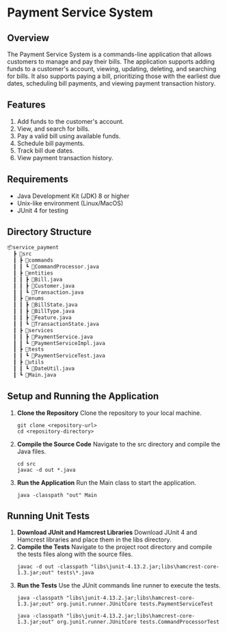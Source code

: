 # Payment Service System

## Overview

The Payment Service System is a commands-line application that allows customers to manage and pay their bills. The application supports adding funds to a customer's account, viewing, updating, deleting, and searching for bills. It also supports paying a bill, prioritizing those with the earliest due dates, scheduling bill payments, and viewing payment transaction history.

## Features

1. Add funds to the customer's account.
2. View, and search for bills.
3. Pay a valid bill using available funds.
4. Schedule bill payments.
5. Track bill due dates.
6. View payment transaction history.

## Requirements

- Java Development Kit (JDK) 8 or higher
- Unix-like environment (Linux/MacOS)
- JUnit 4 for testing

## Directory Structure
```dtd
📦service_payment
  ┣ 📂src
  ┃ ┣ 📂commands
  ┃ ┃ ┗ 📜CommandProcessor.java
  ┃ ┣ 📂entities
  ┃ ┃ ┣ 📜Bill.java
  ┃ ┃ ┣ 📜Customer.java
  ┃ ┃ ┗ 📜Transaction.java
  ┃ ┣ 📂enums
  ┃ ┃ ┣ 📜BillState.java
  ┃ ┃ ┣ 📜BillType.java
  ┃ ┃ ┣ 📜Feature.java
  ┃ ┃ ┗ 📜TransactionState.java
  ┃ ┣ 📂services
  ┃ ┃ ┣ 📜PaymentService.java
  ┃ ┃ ┗ 📜PaymentServiceImpl.java
  ┃ ┣ 📂tests
  ┃ ┃ ┗ 📜PaymentServiceTest.java
  ┃ ┣ 📂utils
  ┃ ┃ ┗ 📜DateUtil.java
  ┃ ┗ 📜Main.java
```
## Setup and Running the Application

1. **Clone the Repository**
   Clone the repository to your local machine.

   ```shell
   git clone <repository-url>
   cd <repository-directory>
   ```
2. **Compile the Source Code**
   Navigate to the src directory and compile the Java files.
   ```shell
   cd src
   javac -d out *.java
   ```
3. **Run the Application**
   Run the Main class to start the application.
   ```shell
   java -classpath "out" Main
   ```
   
## Running Unit Tests
1. **Download JUnit and Hamcrest Libraries**
   Download JUnit 4 and Hamcrest libraries and place them in the libs directory.
2. **Compile the Tests**
   Navigate to the project root directory and compile the tests files along with the source files.
   ```shell
   javac -d out -classpath "libs\junit-4.13.2.jar;libs\hamcrest-core-1.3.jar;out" tests\*.java
   ```
3. **Run the Tests**
   Use the JUnit commands line runner to execute the tests.
   ```shell
   java -classpath "libs\junit-4.13.2.jar;libs\hamcrest-core-1.3.jar;out" org.junit.runner.JUnitCore tests.PaymentServiceTest
   ```
   ```shell
   java -classpath "libs\junit-4.13.2.jar;libs\hamcrest-core-1.3.jar;out" org.junit.runner.JUnitCore tests.CommandProcessorTest
   ```



